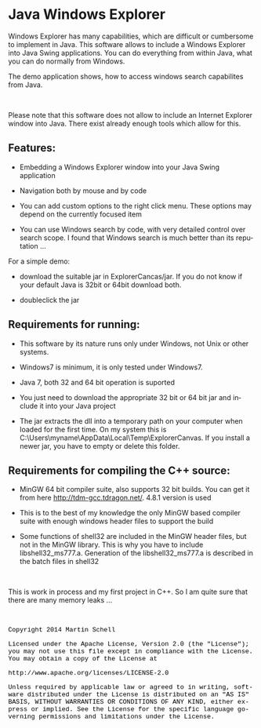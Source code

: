 <HTML>
<HEAD>
	<META HTTP-EQUIV="CONTENT-TYPE" CONTENT="text/html; charset=windows-1252">
	<TITLE></TITLE>
	<META NAME="GENERATOR" CONTENT="OpenOffice.org 3.4.1  (Win32)">
	<META NAME="CREATED" CONTENT="20140215;12120840">
	<META NAME="CHANGED" CONTENT="20140216;461900">
	<STYLE TYPE="text/css">
	</STYLE>
</HEAD>
<BODY LANG="de-DE" DIR="LTR">
<H1>Java Windows Explorer</H1>
<P STYLE="margin-bottom: 0cm">Windows Explorer has many capabilities,
which are difficult or cumbersome to implement in Java. This software
allows to include a Windows Explorer into Java Swing applications.
You can do everything from within Java, what you can do normally from
Windows. 
</P>
<P STYLE="margin-bottom: 0cm">The demo application shows, how to
access windows search capabilites from Java.</P>
<P STYLE="margin-bottom: 0cm"><BR>
</P>
<P STYLE="margin-bottom: 0cm">Please note that this software does not
allow to include an Internet Explorer window into Java. There exist
already enough tools which allow for this.</P>
<H2 CLASS="western">Features:</H2>
<UL>
	<LI><P STYLE="margin-bottom: 0cm">Embedding a Windows Explorer
	window into your Java Swing application</P>
	<LI><P STYLE="margin-bottom: 0cm">Navigation both by mouse and by
	code</P>
	<LI><P STYLE="margin-bottom: 0cm">You can add custom options to the
	right click menu. These options may depend on the currently focused
	item</P>
	<LI><P STYLE="margin-bottom: 0cm">You can use Windows search by
	code, with very detailed control over search scope. I found that
	Windows search is much better than its reputation &hellip;</P>
</UL>
<P STYLE="margin-bottom: 0cm">For a simple demo:</P>
<UL>
	<LI><P STYLE="margin-bottom: 0cm">download the suitable jar in
	ExplorerCancas/jar. If you do not know if your default Java is 32bit
	or 64bit download both.</P>
	<LI><P STYLE="margin-bottom: 0cm">doubleclick  the jar</P>
</UL>
<H2 CLASS="western">Requirements for running:</H2>
<UL>
	<LI><P STYLE="margin-bottom: 0cm">This software by its nature runs
	only under Windows, not Unix or other systems.</P>
	<LI><P STYLE="margin-bottom: 0cm">Windows7 is minimum, it is only
	tested under Windows7.</P>
	<LI><P STYLE="margin-bottom: 0cm">Java 7, both 32 and 64 bit
	operation is suported</P>
	<LI><P STYLE="margin-bottom: 0cm">You just need to download the
	appropriate 32 bit or 64 bit jar and include it into your Java
	project</P>
	<LI><P STYLE="margin-bottom: 0cm">The jar extracts the dll into a
	temporary path on your computer when loaded for the first time. On
	my system this is C:\Users\myname\AppData\Local\Temp\ExplorerCanvas.
	If you install a newer jar, you have to empty or delete this folder.</P>
</UL>
<H2 CLASS="western">Requirements for compiling the C++ source:</H2>
<UL>
	<LI><P STYLE="margin-bottom: 0cm">MinGW 64 bit compiler suite, also
	supports 32 bit builds. You can get it from here
	<A HREF="http://tdm-gcc.tdragon.net/">http://tdm-gcc.tdragon.net/</A>.
	4.8.1 version is used</P>
	<LI><P STYLE="margin-bottom: 0cm">This is to the best of my
	knowledge the only MinGW based compiler suite with enough windows
	header files to support the build</P>
	<LI><P STYLE="margin-bottom: 0cm">Some functions of shell32 are
	included in the MinGW header files, but not in the MinGW library.
	This is why you have to include libshell32_ms777.a. Generation of
	the libshell32_ms777.a is described in the batch files in shell32 
	</P>
</UL>
<P STYLE="margin-bottom: 0cm"><BR>
</P>
<P STYLE="margin-bottom: 0cm">This is work in process and my first
project in C++. So I am quite sure that there are many memory leaks &hellip;</P>
<P STYLE="margin-bottom: 0cm"><BR>
</P>
<P ALIGN=LEFT STYLE="margin-bottom: 0cm"><FONT COLOR="#000000"><FONT FACE="Courier New, monospace"><FONT SIZE=2>Copyright
2014 </FONT></FONT></FONT><FONT COLOR="#000000"><SPAN STYLE="text-decoration: none"><FONT FACE="Courier New, monospace"><FONT SIZE=2>Martin
Schell</FONT></FONT></SPAN></FONT></P>
<P ALIGN=LEFT STYLE="margin-bottom: 0cm"><FONT COLOR="#000000"><FONT FACE="Courier New, monospace"><FONT SIZE=2>Licensed
under the <SPAN STYLE="text-decoration: none">Apache</SPAN> License,
Version 2.0 (the &quot;License&quot;); you may not use this file
except in compliance with the License. You may obtain a copy of the
License at</FONT></FONT></FONT></P>
<P ALIGN=LEFT STYLE="margin-bottom: 0cm"><FONT COLOR="#000000"><FONT FACE="Courier New, monospace"><FONT SIZE=2>http://www.apache.org/licenses/LICENSE-2.0</FONT></FONT></FONT></P>
<P ALIGN=LEFT STYLE="margin-bottom: 0cm"><FONT COLOR="#000000"><FONT FACE="Courier New, monospace"><FONT SIZE=2>Unless
required by applicable law or agreed to in writing, software
distributed under the License is distributed on an &quot;AS IS&quot;
BASIS, WITHOUT WARRANTIES OR CONDITIONS OF ANY KIND, either express
or implied. See the License for the specific language governing
permissions and limitations under the License.</FONT></FONT></FONT></P>
<H3 CLASS="western" STYLE="margin-top: 0cm; margin-bottom: 0cm"><BR>
</H3>
</BODY>
</HTML>